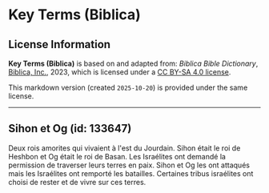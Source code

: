 # Key Terms (Biblica)

## License Information

**Key Terms (Biblica)** is based on and adapted from: _Biblica Bible Dictionary_, [Biblica, Inc.](https://www.biblica.com/), 2023, which is licensed under a [CC BY-SA 4.0 license](https://creativecommons.org/licenses/by-sa/4.0/legalcode.en).

This markdown version (created `2025-10-20`) is provided under the same license.



--------------------------------

## Sihon et Og (id: 133647)

Deux rois amorites qui vivaient à l'est du Jourdain. Sihon était le roi de Heshbon et Og était le roi de Basan. Les Israélites ont demandé la permission de traverser leurs terres en paix. Sihon et Og les ont attaqués mais les Israélites ont remporté les batailles. Certaines tribus israélites ont choisi de rester et de vivre sur ces terres.



